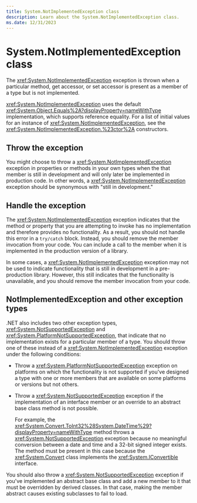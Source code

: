 ```yaml
---
title: System.NotImplementedException class
description: Learn about the System.NotImplementedException class.
ms.date: 12/31/2023
---
```

# System.NotImplementedException class

The <xref:System.NotImplementedException> exception is thrown when a particular method, get accessor, or set accessor is present as a member of a type but is not implemented.

<xref:System.NotImplementedException> uses the default <xref:System.Object.Equals%2A?displayProperty=nameWithType> implementation, which supports reference equality. For a list of initial values for an instance of <xref:System.NotImplementedException>, see the <xref:System.NotImplementedException.%23ctor%2A> constructors.

## Throw the exception

You might choose to throw a  <xref:System.NotImplementedException> exception in properties or methods in your own types when the that member is still in development and will only later be implemented in production code. In other words,  a <xref:System.NotImplementedException> exception should be synonymous with "still in development."

## Handle the exception

The <xref:System.NotImplementedException> exception indicates that the method or property that you are attempting to invoke has no implementation and therefore provides no functionality. As a result, you should not handle this error in a `try/catch` block.  Instead, you should remove the member invocation from your code. You can include a call to the member when it is implemented in the production version of a library.

In some cases, a <xref:System.NotImplementedException> exception may not be used to indicate functionality that is still in development in a pre-production library. However, this still indicates that the functionality is unavailable, and you should remove the member invocation from your code.

## NotImplementedException and other exception types

.NET also includes two other exception types, <xref:System.NotSupportedException> and <xref:System.PlatformNotSupportedException>, that indicate that no implementation exists for a particular member of a type. You should throw one of these instead of a <xref:System.NotImplementedException> exception under the following conditions:

- Throw a <xref:System.PlatformNotSupportedException> exception on platforms on which the functionality is not supported if you've designed a type with one or more members that are available on some platforms or versions but not others.
- Throw a <xref:System.NotSupportedException> exception if the implementation of an interface member or an override to an abstract base class method is not possible.

  For example, the <xref:System.Convert.ToInt32%28System.DateTime%29?displayProperty=nameWithType> method throws a <xref:System.NotSupportedException> exception because no meaningful conversion between a date and time and a 32-bit signed integer exists. The method must be present in this case because the <xref:System.Convert> class implements the <xref:System.IConvertible> interface.

You should also throw a <xref:System.NotSupportedException> exception if you've implemented an abstract base class and add a new member to it that must be overridden by derived classes. In that case, making the member abstract causes existing subclasses to fail to load.
